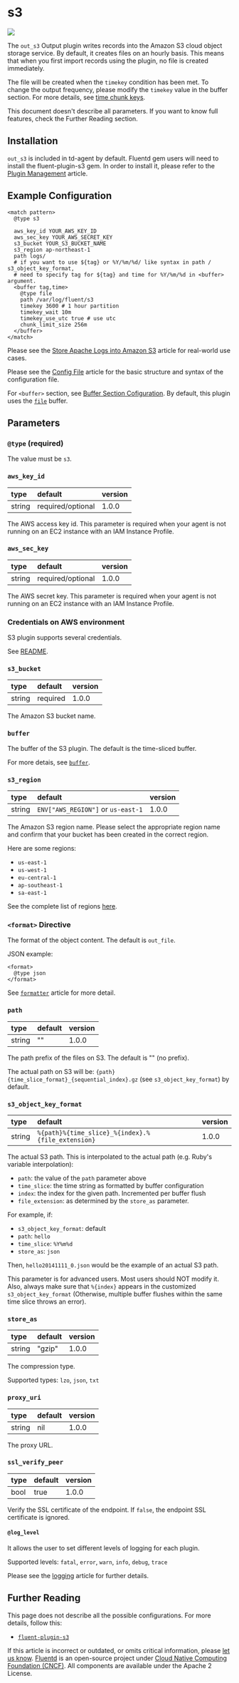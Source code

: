 # s3

![](../.gitbook/assets/s3%20%284%29.png)

The `out_s3` Output plugin writes records into the Amazon S3 cloud object storage service. By default, it creates files on an hourly basis. This means that when you first import records using the plugin, no file is created immediately.

The file will be created when the `timekey` condition has been met. To change the output frequency, please modify the `timekey` value in the buffer section. For more details, see [time chunk keys](../configuration/buffer-section.md#time).

This document doesn't describe all parameters. If you want to know full features, check the Further Reading section.

## Installation

`out_s3` is included in td-agent by default. Fluentd gem users will need to install the fluent-plugin-s3 gem. In order to install it, please refer to the [Plugin Management](../deployment/plugin-management.md) article.

## Example Configuration

```text
<match pattern>
  @type s3

  aws_key_id YOUR_AWS_KEY_ID
  aws_sec_key YOUR_AWS_SECRET_KEY
  s3_bucket YOUR_S3_BUCKET_NAME
  s3_region ap-northeast-1
  path logs/
  # if you want to use ${tag} or %Y/%m/%d/ like syntax in path / s3_object_key_format,
  # need to specify tag for ${tag} and time for %Y/%m/%d in <buffer> argument.
  <buffer tag,time>
    @type file
    path /var/log/fluent/s3
    timekey 3600 # 1 hour partition
    timekey_wait 10m
    timekey_use_utc true # use utc
    chunk_limit_size 256m
  </buffer>
</match>
```

Please see the [Store Apache Logs into Amazon S3](../how-to-guides/apache-to-s3.md) article for real-world use cases.

Please see the [Config File](../configuration/config-file.md) article for the basic structure and syntax of the configuration file.

For `<buffer>` section, see [Buffer Section Cofiguration](../configuration/buffer-section.md). By default, this plugin uses the [`file`](../buffer/file.md) buffer.

## Parameters

### `@type` \(required\)

The value must be `s3`.

### `aws_key_id`

| type | default | version |
| :--- | :--- | :--- |
| string | required/optional | 1.0.0 |

The AWS access key id. This parameter is required when your agent is not running on an EC2 instance with an IAM Instance Profile.

### `aws_sec_key`

| type | default | version |
| :--- | :--- | :--- |
| string | required/optional | 1.0.0 |

The AWS secret key. This parameter is required when your agent is not running on an EC2 instance with an IAM Instance Profile.

### Credentials on AWS environment

S3 plugin supports several credentials.

See [README](https://github.com/fluent/fluent-plugin-s3#configuration-credentials).

### `s3_bucket`

| type | default | version |
| :--- | :--- | :--- |
| string | required | 1.0.0 |

The Amazon S3 bucket name.

### `buffer`

The buffer of the S3 plugin. The default is the time-sliced buffer.

For more detais, see [`buffer`](../buffer/).

### `s3_region`

| type | default | version |
| :--- | :--- | :--- |
| string | `ENV["AWS_REGION"]` or `us-east-1` | 1.0.0 |

The Amazon S3 region name. Please select the appropriate region name and confirm that your bucket has been created in the correct region.

Here are some regions:

* `us-east-1`
* `us-west-1`
* `eu-central-1`
* `ap-southeast-1`
* `sa-east-1`

See the complete list of regions [here](http://docs.aws.amazon.com/general/latest/gr/rande.html#s3_region).

### `<format>` Directive

The format of the object content. The default is `out_file`.

JSON example:

```text
<format>
  @type json
</format>
```

See [`formatter`](../formatter/) article for more detail.

### `path`

| type | default | version |
| :--- | :--- | :--- |
| string | "" | 1.0.0 |

The path prefix of the files on S3. The default is "" \(no prefix\).

The actual path on S3 will be: `{path}{time_slice_format}_{sequential_index}.gz` \(see `s3_object_key_format`\) by default.

### `s3_object_key_format`

| type | default | version |
| :--- | :--- | :--- |
| string | `%{path}%{time_slice}_%{index}.%{file_extension}` | 1.0.0 |

The actual S3 path. This is interpolated to the actual path \(e.g. Ruby's variable interpolation\):

* `path`: the value of the `path` parameter above
* `time_slice`: the time string as formatted by buffer configuration
* `index`: the index for the given path. Incremented per buffer flush
* `file_extension`: as determined by the `store_as` parameter.

For example, if:

* `s3_object_key_format`: default
* `path`: `hello`
* `time_slice`: `%Y%m%d`
* `store_as`: `json`

Then, `hello20141111_0.json` would be the example of an actual S3 path.

This parameter is for advanced users. Most users should NOT modify it. Also, always make sure that `%{index}` appears in the customized `s3_object_key_format` \(Otherwise, multiple buffer flushes within the same time slice throws an error\).

### `store_as`

| type | default | version |
| :--- | :--- | :--- |
| string | "gzip" | 1.0.0 |

The compression type.

Supported types: `lzo`, `json`, `txt`

### `proxy_uri`

| type | default | version |
| :--- | :--- | :--- |
| string | nil | 1.0.0 |

The proxy URL.

### `ssl_verify_peer`

| type | default | version |
| :--- | :--- | :--- |
| bool | true | 1.0.0 |

Verify the SSL certificate of the endpoint. If `false`, the endpoint SSL certificate is ignored.

#### `@log_level`

It allows the user to set different levels of logging for each plugin.

Supported levels: `fatal`, `error`, `warn`, `info`, `debug`, `trace`

Please see the [logging](../deployment/logging.md) article for further details.

## Further Reading

This page does not describe all the possible configurations. For more details, follow this:

* [`fluent-plugin-s3`](https://github.com/fluent/fluent-plugin-s3)

If this article is incorrect or outdated, or omits critical information, please [let us know](https://github.com/fluent/fluentd-docs-gitbook/issues?state=open). [Fluentd](http://www.fluentd.org/) is an open-source project under [Cloud Native Computing Foundation \(CNCF\)](https://cncf.io/). All components are available under the Apache 2 License.


